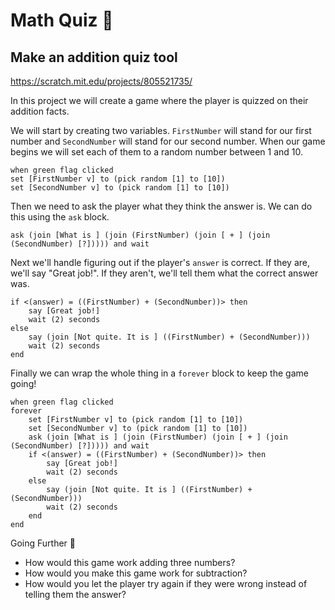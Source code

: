 # Math Quiz 🧮

## Make an addition quiz tool

https://scratch.mit.edu/projects/805521735/

In this project we will create a game where the player is quizzed on their addition facts.

We will start by creating two variables. `FirstNumber` will stand for our first  number and `SecondNumber` will stand for our second number. When our game begins we will set each of them to a random number between 1 and 10.

```scratchblocks
when green flag clicked
set [FirstNumber v] to (pick random [1] to [10])
set [SecondNumber v] to (pick random [1] to [10])
```

Then we need to ask the player what they think the answer is. We can do this using the `ask` block.

```scratchblocks
ask (join [What is ] (join (FirstNumber) (join [ + ] (join (SecondNumber) [?])))) and wait
```

Next we'll handle figuring out if the player's `answer` is correct. If they are, we'll say "Great job!". If they aren't, we'll tell them what the correct answer was.

```scratchblocks
if <(answer) = ((FirstNumber) + (SecondNumber))> then
    say [Great job!]
    wait (2) seconds
else
    say (join [Not quite. It is ] ((FirstNumber) + (SecondNumber)))
    wait (2) seconds
end
```

Finally we can wrap the whole thing in a `forever` block to keep the game going!

```scratchblocks
when green flag clicked
forever
    set [FirstNumber v] to (pick random [1] to [10])
    set [SecondNumber v] to (pick random [1] to [10])
    ask (join [What is ] (join (FirstNumber) (join [ + ] (join (SecondNumber) [?])))) and wait
    if <(answer) = ((FirstNumber) + (SecondNumber))> then
        say [Great job!]
        wait (2) seconds
    else
        say (join [Not quite. It is ] ((FirstNumber) + (SecondNumber)))
        wait (2) seconds
    end
end
```

Going Further 🚀

* How would this game work adding three numbers?
* How would you make this game work for subtraction?
* How would you let the player try again if they were wrong instead of telling them the answer?